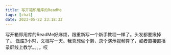 ```yaml
---
title: 写开箱即用库的ReadMe
tags: [chat]
date: 2023-05-22 23:18:33
---
```


写开箱即用库的ReadMe好麻烦，跟重新写一个新手教程一样了。头发都要揪掉了。
做库3小时，文档写一天。我真想偷个懒，录个演示视频算了，或者直接直播录屏线上教学。。。。哎
